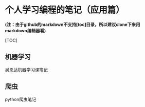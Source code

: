 # 个人学习编程的笔记（应用篇）

**(注：由于github的markdown不支持[toc]目录，所以建议clone下来用markdown编辑器看)**

[TOC]

## 机器学习

吴恩达机器学习课笔记



## 爬虫

python爬虫笔记

